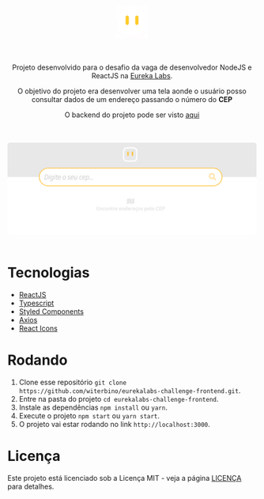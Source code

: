 <div align="center">
  <br/>
  <div>
    <img src="github/logo.png" width="64"/>
  </div>
  <br/>
  <br/>
  <p>Projeto desenvolvido para o desafio da vaga de desenvolvedor NodeJS e ReactJS na <a href="https://eurekalabs.com.br/">Eureka Labs</a>.</p>

<p>O objetivo do projeto era desenvolver uma tela aonde o usuário posso consultar dados de um endereço passando o número do <strong>CEP</strong></p>

<p>O backend do projeto pode ser visto <a href="https://github.com/witerbino/eurekalabs-challenge-backend">aqui</a></p>
<br/>
<br/>
<img src="github/screenshot.png" style="border-radius: 5px"/>
<br/>
<br/>
</div>

# Tecnologias

- [ReactJS](https://reactjs.org/)
- [Typescript](https://www.typescriptlang.org/)
- [Styled Components](https://styled-components.com/)
- [Axios](https://github.com/axios/axios)
- [React Icons](https://react-icons.github.io/react-icons/)

# Rodando

1. Clone esse repositório `git clone https://github.com/witerbino/eurekalabs-challenge-frontend.git`.
2. Entre na pasta do projeto `cd eurekalabs-challenge-frontend`.
3. Instale as dependências `npm install` ou `yarn`.
4. Execute o projeto `npm start` ou `yarn start`.
5. O projeto vai estar rodando no link `http://localhost:3000`.

# Licença

Este projeto está licenciado sob a Licença MIT - veja a página [LICENÇA](https://opensource.org/licenses/MIT) para detalhes.
